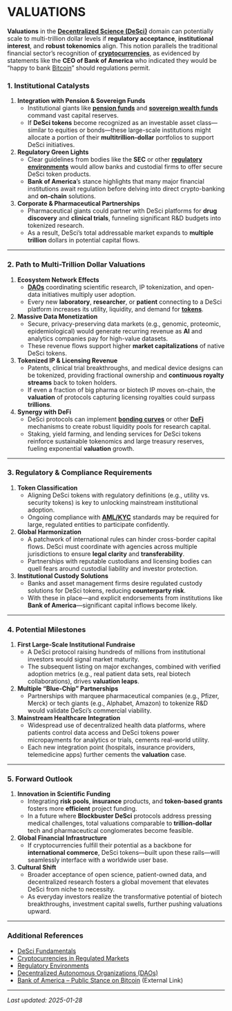 # VALUATIONS

**Valuations** in the [**Decentralized Science (DeSci)**](DESCI.md) domain can potentially scale to multi-trillion dollar levels if **regulatory acceptance**, **institutional interest**, and **robust tokenomics** align. This notion parallels the traditional financial sector’s recognition of [**cryptocurrencies**](../CRYPTO/CRYPTOCURRENCIES.md), as evidenced by statements like the **CEO of Bank of America** who indicated they would be “happy to bank [Bitcoin](https://en.wikipedia.org/wiki/Bitcoin)” should regulations permit.

### 1. Institutional Catalysts

1. **Integration with Pension & Sovereign Funds**
   * Institutional giants like [**pension funds**](PENSION_FUNDS.md) and [**sovereign wealth funds**](STRATEGY.md) command vast capital reserves.
   * If **DeSci tokens** become recognized as an investable asset class—similar to equities or bonds—these large-scale institutions might allocate a portion of their **multitrillion-dollar** portfolios to support DeSci initiatives.
2. **Regulatory Green Lights**
   * Clear guidelines from bodies like the **SEC** or other [**regulatory environments**](REGULATORY_ENVIRONMENTS.md) would allow banks and custodial firms to offer secure DeSci token products.
   * **Bank of America**’s stance highlights that many major financial institutions await regulation before delving into direct crypto-banking and **on-chain** solutions.
3. **Corporate & Pharmaceutical Partnerships**
   * Pharmaceutical giants could partner with DeSci platforms for **drug discovery** and **clinical trials**, funneling significant R\&D budgets into tokenized research.
   * As a result, DeSci’s total addressable market expands to **multiple trillion** dollars in potential capital flows.

***

### 2. Path to Multi-Trillion Dollar Valuations

1. **Ecosystem Network Effects**
   * [**DAOs**](DAOS.md) coordinating scientific research, IP tokenization, and open-data initiatives multiply user adoption.
   * Every new **laboratory**, **researcher**, or **patient** connecting to a DeSci platform increases its utility, liquidity, and demand for [**tokens**](../CRYPTO/TOKENS.md).
2. **Massive Data Monetization**
   * Secure, privacy-preserving data markets (e.g., genomic, proteomic, epidemiological) would generate recurring revenue as **AI** and analytics companies pay for high-value datasets.
   * These revenue flows support higher **market capitalizations** of native DeSci tokens.
3. **Tokenized IP & Licensing Revenue**
   * Patents, clinical trial breakthroughs, and medical device designs can be tokenized, providing fractional ownership and **continuous royalty streams** back to token holders.
   * If even a fraction of big pharma or biotech IP moves on-chain, the **valuation** of protocols capturing licensing royalties could surpass **trillions**.
4. **Synergy with DeFi**
   * DeSci protocols can implement [**bonding curves**](VALUATIONS.md) or other [**DeFi**](../CRYPTO/DEFI.md) mechanisms to create robust liquidity pools for research capital.
   * Staking, yield farming, and lending services for DeSci tokens reinforce sustainable tokenomics and large treasury reserves, fueling exponential **valuation** growth.

***

### 3. Regulatory & Compliance Requirements

1. **Token Classification**
   * Aligning DeSci tokens with regulatory definitions (e.g., utility vs. security tokens) is key to unlocking mainstream institutional adoption.
   * Ongoing compliance with [**AML/KYC**](REGULATORY_ENVIRONMENTS.md) standards may be required for large, regulated entities to participate confidently.
2. **Global Harmonization**
   * A patchwork of international rules can hinder cross-border capital flows. DeSci must coordinate with agencies across multiple jurisdictions to ensure **legal clarity** and **transferability**.
   * Partnerships with reputable custodians and licensing bodies can quell fears around custodial liability and investor protection.
3. **Institutional Custody Solutions**
   * Banks and asset management firms desire regulated custody solutions for DeSci tokens, reducing **counterparty risk**.
   * With these in place—and explicit endorsements from institutions like **Bank of America**—significant capital inflows become likely.

***

### 4. Potential Milestones

1. **First Large-Scale Institutional Fundraise**
   * A DeSci protocol raising hundreds of millions from institutional investors would signal market maturity.
   * The subsequent listing on major exchanges, combined with verified adoption metrics (e.g., real patient data sets, real biotech collaborations), drives **valuation leaps**.
2. **Multiple “Blue-Chip” Partnerships**
   * Partnerships with marquee pharmaceutical companies (e.g., Pfizer, Merck) or tech giants (e.g., Alphabet, Amazon) to tokenize R\&D would validate DeSci’s commercial viability.
3. **Mainstream Healthcare Integration**
   * Widespread use of decentralized health data platforms, where patients control data access and DeSci tokens power micropayments for analytics or trials, cements real-world utility.
   * Each new integration point (hospitals, insurance providers, telemedicine apps) further cements the **valuation** case.

***

### 5. Forward Outlook

1. **Innovation in Scientific Funding**
   * Integrating **risk pools**, **insurance** products, and **token-based grants** fosters more **efficient** project funding.
   * In a future where **Blockbuster DeSci** protocols address pressing medical challenges, total valuations comparable to **trillion-dollar** tech and pharmaceutical conglomerates become feasible.
2. **Global Financial Infrastructure**
   * If cryptocurrencies fulfill their potential as a backbone for **international commerce**, DeSci tokens—built upon these rails—will seamlessly interface with a worldwide user base.
3. **Cultural Shift**
   * Broader acceptance of open science, patient-owned data, and decentralized research fosters a global movement that elevates DeSci from niche to necessity.
   * As everyday investors realize the transformative potential of biotech breakthroughs, investment capital swells, further pushing valuations upward.

***

### Additional References

* [DeSci Fundamentals](DESCI.md)
* [Cryptocurrencies in Regulated Markets](../CRYPTO/CRYPTOCURRENCIES.md)
* [Regulatory Environments](REGULATORY_ENVIRONMENTS.md)
* [Decentralized Autonomous Organizations (DAOs)](DAOS.md)
* [Bank of America – Public Stance on Bitcoin](https://www.cnbc.com/search/?query=bank%20of%20america%20bitcoin) (External Link)

***

_Last updated: 2025-01-28_

